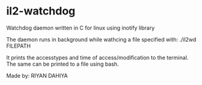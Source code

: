 # il2-watchdog
Watchdog daemon written in C for linux using inotify library

The daemon runs in background while wathcing a file specified with:
./il2wd FILEPATH

It prints the accesstypes and time of access/modification to the terminal. The same can be printed to a file using bash.

Made by: RIYAN DAHIYA
